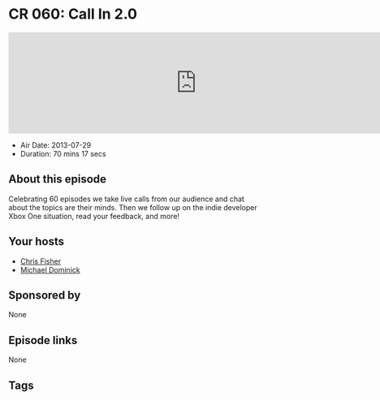 # CR 060: Call In 2.0

<iframe src="https://player.fireside.fm/v2/MLf2ZzhC+dUe0wA41?theme=dark" width="740" height="200" frameborder="0" scrolling="no"></iframe>

* Air Date: 2013-07-29
* Duration: 70 mins 17 secs

## About this episode

Celebrating 60 episodes we take live calls from our audience and chat about the topics are their minds. Then we follow up on the indie developer Xbox One situation, read your feedback, and more!

## Your hosts
* [Chris Fisher](https://coder.show/hosts/chrislas)
* [Michael Dominick](https://coder.show/hosts/michael)

## Sponsored by

None



## Episode links

None



## Tags

